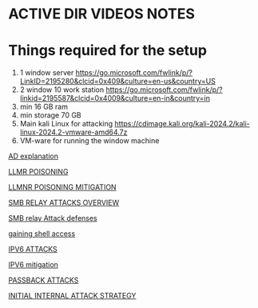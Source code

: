 # ACTIVE DIR VIDEOS NOTES

# Things required for the setup

1. 1 window server https://go.microsoft.com/fwlink/p/?LinkID=2195280&clcid=0x409&culture=en-us&country=US
2. 2 window 10 work station  https://go.microsoft.com/fwlink/p/?linkid=2195587&clcid=0x4009&culture=en-in&country=in
3. min 16 GB ram
4. min storage 70 GB
5. Main kali Linux for attacking https://cdimage.kali.org/kali-2024.2/kali-linux-2024.2-vmware-amd64.7z
6. VM-ware for running the window machine 

[AD explanation ](https://ember-fisher-af1.notion.site/ACTIVE-DIR-VIDEOS-NOTES-9d865c4a752141e5b23b52573ce88e68)

[LLMR POISONING ](https://ember-fisher-af1.notion.site/ACTIVE-DIR-VIDEOS-NOTES-9d865c4a752141e5b23b52573ce88e68)

[LLMNR POISONING MITIGATION](https://ember-fisher-af1.notion.site/ACTIVE-DIR-VIDEOS-NOTES-9d865c4a752141e5b23b52573ce88e68)

[SMB RELAY ATTACKS OVERVIEW ](https://ember-fisher-af1.notion.site/ACTIVE-DIR-VIDEOS-NOTES-9d865c4a752141e5b23b52573ce88e68)

[SMB relay Attack defenses ](https://ember-fisher-af1.notion.site/ACTIVE-DIR-VIDEOS-NOTES-9d865c4a752141e5b23b52573ce88e68)

[gaining shell access](https://ember-fisher-af1.notion.site/ACTIVE-DIR-VIDEOS-NOTES-9d865c4a752141e5b23b52573ce88e68)

[IPV6 ATTACKS](https://ember-fisher-af1.notion.site/ACTIVE-DIR-VIDEOS-NOTES-9d865c4a752141e5b23b52573ce88e68)

[IPV6 mitigation ](https://ember-fisher-af1.notion.site/ACTIVE-DIR-VIDEOS-NOTES-9d865c4a752141e5b23b52573ce88e68)

[PASSBACK ATTACKS](https://ember-fisher-af1.notion.site/ACTIVE-DIR-VIDEOS-NOTES-9d865c4a752141e5b23b52573ce88e68)

[INITIAL INTERNAL ATTACK STRATEGY ](https://ember-fisher-af1.notion.site/ACTIVE-DIR-VIDEOS-NOTES-9d865c4a752141e5b23b52573ce88e68)
